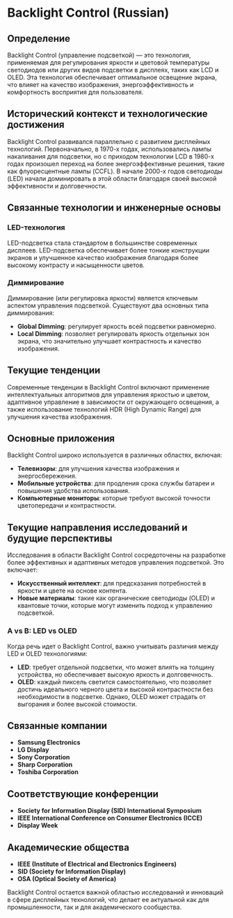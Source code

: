 # Backlight Control (Russian)

## Определение

Backlight Control (управление подсветкой) — это технология, применяемая для регулирования яркости и цветовой температуры светодиодов или других видов подсветки в дисплеях, таких как LCD и OLED. Эта технология обеспечивает оптимальное освещение экрана, что влияет на качество изображения, энергоэффективность и комфортность восприятия для пользователя.

## Исторический контекст и технологические достижения

Backlight Control развивался параллельно с развитием дисплейных технологий. Первоначально, в 1970-х годах, использовались лампы накаливания для подсветки, но с приходом технологии LCD в 1980-х годах произошел переход на более энергоэффективные решения, такие как флуоресцентные лампы (CCFL). В начале 2000-х годов светодиоды (LED) начали доминировать в этой области благодаря своей высокой эффективности и долговечности.

## Связанные технологии и инженерные основы

### LED-технология

LED-подсветка стала стандартом в большинстве современных дисплеев. LED-подсветка обеспечивает более тонкие конструкции экранов и улучшенное качество изображения благодаря более высокому контрасту и насыщенности цветов.

### Диммирование

Диммирование (или регулировка яркости) является ключевым аспектом управления подсветкой. Существуют два основных типа диммирования:
- **Global Dimming**: регулирует яркость всей подсветки равномерно.
- **Local Dimming**: позволяет регулировать яркость отдельных зон экрана, что значительно улучшает контрастность и качество изображения.

## Текущие тенденции

Современные тенденции в Backlight Control включают применение интеллектуальных алгоритмов для управления яркостью и цветом, адаптивное управление в зависимости от окружающего освещения, а также использование технологий HDR (High Dynamic Range) для улучшения качества изображения.

## Основные приложения

Backlight Control широко используется в различных областях, включая:
- **Телевизоры**: для улучшения качества изображения и энергосбережения.
- **Мобильные устройства**: для продления срока службы батареи и повышения удобства использования.
- **Компьютерные мониторы**: которые требуют высокой точности цветопередачи и контрастности.

## Текущие направления исследований и будущие перспективы

Исследования в области Backlight Control сосредоточены на разработке более эффективных и адаптивных методов управления подсветкой. Это включает:
- **Искусственный интеллект**: для предсказания потребностей в яркости и цвете на основе контента.
- **Новые материалы**: такие как органические светодиоды (OLED) и квантовые точки, которые могут изменить подход к управлению подсветкой.

### A vs B: LED vs OLED

Когда речь идет о Backlight Control, важно учитывать различия между LED и OLED технологиями:

- **LED**: требует отдельной подсветки, что может влиять на толщину устройства, но обеспечивает высокую яркость и долговечность.
- **OLED**: каждый пиксель светится самостоятельно, что позволяет достичь идеального черного цвета и высокой контрастности без необходимости в подсветке. Однако, OLED может страдать от выгорания и более высокой стоимости.

## Связанные компании

- **Samsung Electronics**
- **LG Display**
- **Sony Corporation**
- **Sharp Corporation**
- **Toshiba Corporation**

## Соответствующие конференции

- **Society for Information Display (SID) International Symposium**
- **IEEE International Conference on Consumer Electronics (ICCE)**
- **Display Week**

## Академические общества

- **IEEE (Institute of Electrical and Electronics Engineers)**
- **SID (Society for Information Display)**
- **OSA (Optical Society of America)**

Backlight Control остается важной областью исследований и инноваций в сфере дисплейных технологий, что делает ее актуальной как для промышленности, так и для академического сообщества.